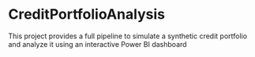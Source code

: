 # CreditPortfolioAnalysis
This project provides a full pipeline to simulate a synthetic credit portfolio and analyze it using an interactive Power BI dashboard
